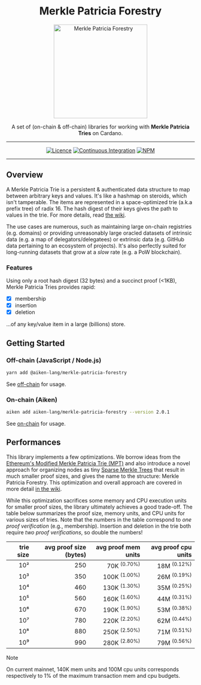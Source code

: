 <div align="center">

  <h1 align="center">Merkle Patricia Forestry</h1>
  <img alt="Merkle Patricia Forestry" src=".github/logo.png" height="250">
  <p align="center" style="border-bottom: none">A set of (on-chain & off-chain) libraries for working with <strong>Merkle Patricia Tries</strong> on Cardano.</p>

  <hr/>

[![Licence](https://img.shields.io/github/license/aiken-lang/merkle-patricia-forestry?style=for-the-badge)](https://github.com/aiken-lang/merkle-patricia-forestry/blob/main/LICENSE)
[![Continuous Integration](https://img.shields.io/github/actions/workflow/status/aiken-lang/merkle-patricia-forestry/continuous-integration.yml?style=for-the-badge&label=continuous%20integration)](https://github.com/aiken-lang/merkle-patricia-forestry/actions/workflows/continuous-integration.yml)
[![NPM](https://img.shields.io/npm/v/%40aiken-lang%2Fmerkle-patricia-forestry?style=for-the-badge)](https://www.npmjs.com/package/@aiken-lang/merkle-patricia-forestry)

  <hr/>
</div>

## Overview

A Merkle Patricia Trie is a persistent & authenticated data structure to map between arbitrary keys and values. It's like a hashmap on steroids, which isn't tamperable. The items are represented in a space-optimized trie (a.k.a prefix tree) of radix 16. The hash digest of their keys gives the path to values in the trie. For more details, read [the wiki](https://github.com/aiken-lang/merkle-patricia-forestry/wiki/Technical-analysis).

The use cases are numerous, such as maintaining large on-chain registries (e.g. domains) or providing unreasonably large oracled datasets of intrinsic data (e.g. a map of delegators/delegatees) or extrinsic data (e.g. GitHub data pertaining to an ecosystem of projects). It's also perfectly suited for long-running datasets that grow at a _slow_ rate (e.g. a PoW blockchain).

### Features

Using only a root hash digest (32 bytes) and a succinct proof (<1KB), Merkle Patricia Tries provides rapid:

- [x] membership
- [x] insertion
- [x] deletion

...of any key/value item in a large (billions) store.

## Getting Started

### Off-chain (JavaScript / Node.js)

```bash
yarn add @aiken-lang/merkle-patricia-forestry
```

See [off-chain](./off-chain#readme) for usage.

### On-chain (Aiken)

```bash
aiken add aiken-lang/merkle-patricia-forestry --version 2.0.1
```

See [on-chain](./on-chain#readme) for usage.

## Performances

This library implements a few optimizations. We borrow ideas from the [Ethereum's Modified Merkle Patricia Trie (MPT)](https://ethereum.org/en/developers/docs/data-structures-and-encoding/patricia-merkle-trie/) and also introduce a novel approach for organizing nodes as tiny [Sparse Merkle Trees](https://eprint.iacr.org/2016/683.pdf) that result in much smaller proof sizes, and gives the name to the structure: Merkle Patricia Forestry. This optimization and overall approach are covered in more detail [in the wiki](https://github.com/aiken-lang/merkle-patricia-forestry/wiki/Technical-analysis#forestry).

While this optimization sacrifices some memory and CPU execution units for smaller proof sizes, the library ultimately achieves a good trade-off. The table below summarizes the proof size, memory units, and CPU units for various sizes of tries. Note that the numbers in the table correspond to _one proof verification_ (e.g., membership). Insertion and deletion in the trie both require _two proof verifications_, so double the numbers!

trie size | avg proof size (bytes) | avg proof mem units     | avg proof cpu units    |
---:      | -------------:         | ------------:           | ------------:          |
10²       | 250                    | 70K  <sup>(0.70%)</sup> | 18M <sup>(0.12%)</sup> |
10³       | 350                    | 100K <sup>(1.00%)</sup> | 26M <sup>(0.19%)</sup> |
10⁴       | 460                    | 130K <sup>(1.30%)</sup> | 35M <sup>(0.25%)</sup> |
10⁵       | 560                    | 160K <sup>(1.60%)</sup> | 44M <sup>(0.31%)</sup> |
10⁶       | 670                    | 190K <sup>(1.90%)</sup> | 53M <sup>(0.38%)</sup> |
10⁷       | 780                    | 220K <sup>(2.20%)</sup> | 62M <sup>(0.44%)</sup> |
10⁸       | 880                    | 250K <sup>(2.50%)</sup> | 71M <sup>(0.51%)</sup> |
10⁹       | 990                    | 280K <sup>(2.80%)</sup> | 79M <sup>(0.56%)</sup> |

 > [!NOTE]
 >
 > On current mainnet, 140K mem units and 100M cpu units corresponds respectively to 1% of the maximum transaction mem and cpu budgets.
